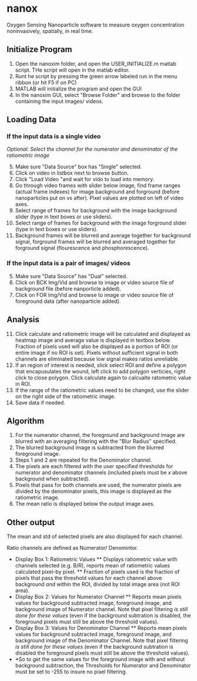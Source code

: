 # nanox
Oxygen Sensing Nanoparticle software to measure oxygen concentration noninvasively, spatially, in real time.


## Initialize Program
1. Open the nanoxim folder, and open the USER_INITIALIZE.m matlab script. THe script will open in the matlab editor.
2. Runt he script by pressing the green arrow labeled run in the menu ribbon (or hit F5 if on PC)
3. MATLAB will initialize the program and open the GUI
4. In the nanoxim GUI, select "Browse Folder" and browse to the folder containing the input images/ videos.


## Loading Data
### If the input data is a single video
*Optional: Select the channel for the numerator and denominator of the ratiometric image*

5. Make sure "Data Source" box has "Single" selected.
6. Click on video in listbox next to browse button.
7. Click "Load Video "and wait for vido to load into memory.
8. Go through video frames with slider below image, find frame ranges (actual frame indexes) for image background and forground (before nanoparticles put on vs after). Pixel values are plotted on left of video axes.
9. Select range of frames for background with the image background slider (type in text boxes or use sliders).
10. Select range of frames for background with the image forground slider (type in text boxes or use sliders).
11. Background frames will be blurred and average together for background signal, forground frames will be blurred and averaged together for forground signal (flourescence and phosphorescence).

### If the input data is a pair of images/ videos
5. Make sure "Data Source" has "Dual" selected.
6. Click on BCK Img/Vid and browse to image or video source file of background file (before nanporticle added).
7. Click on FOR Img/Vid and browse to image or video source file of foreground data (after nanoparticle added).


## Analysis
11. Click calculate and ratiometric image will be calculated and displayed as heatmap image and average value is displayed in textbox below. Fraction of pixels used will also be displayed as a portion of ROI (or entire image if no ROI is set). Pixels without sufficient signal in both channels are eliminated because low signal makes ratios unreliable.
12. If an region of interest is needed, slick select ROI and define a polygon that encapusulates the wound, left click to add polygon verticies, right click to close polygon. Click calculate again to calcualte ratometric value in ROI.
13. If the range of the ratiometric values need to be changed, use the slider on the right side of the ratiometric image.
14. Save data if needed.

## Algorithm
1. For the numerator channel, the foreground and background image are blurred with an averaging filtering with the "Blur Radius" specified.
2. The blurred background image is subtracted from the blurred foreground image.
3. Steps 1 and 2 are repeated for the Denominator channel.
4. The pixels are each filtered with the user specified thresholds for numerator and denominator channels (included pixels must be *x* above background when subtracted).
5. Pixels that pass for both channels are used, the numerator pixels are divided by the denominator pixels, this image is displayed as the ratiometric image.
6. The mean ratio is displayed below the output image axes.


## Other output
The mean and std of selected pixels are also displayed for each channel.

Ratio channels are defined as Numerator/ Denomintor.
* Display Box 1: Ratiometric Values
** Displays ratiometric value with channels selected (e.g. B/R), reports mean of ratiometric values calculated pixel-by pixel.
** Fraction of pixels used is the fraction of pixels that pass the threshold values for each channel above background *and* within the ROI, divided by total image area (not ROI area).
* Display Box 2: Values for Numerator Channel
** Reports mean pixels values for background subtracted image, foreground image, and background image of Numerator channel. Note that pixel filtering *is still done for these values* (even if the background subtration is disabled, the foreground pixels must still be above the threshold values).
* Display Box 3: Values for Denominator Channel
** Reports mean pixels values for background subtracted image, foreground image, and background image of the Denominator Channel. Note that pixel filtering *is still done for these values* (even if the background subtration is disabled the foreground pixels must still be above the threshold values).
* *So to get the same values for the foreground image with and without background subtraction, the Thresholds for Numerator and Denominator must be set to -255 to insure no pixel filtering.


